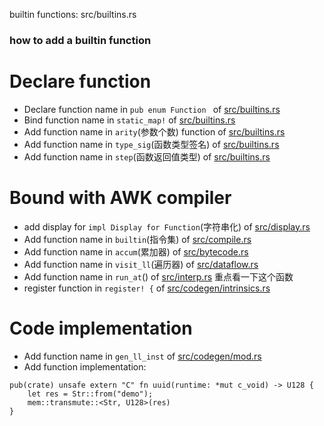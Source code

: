 

builtin functions: src/builtins.rs

### how to add a builtin function

# Declare function

* Declare function name in `pub enum Function ` of [src/builtins.rs](../src/builtins.rs)
* Bind function name in `static_map!` of [src/builtins.rs](../src/builtins.rs)
* Add function name in `arity`(参数个数) function of [src/builtins.rs](../src/builtins.rs)
* Add function name in `type_sig`(函数类型签名) of [src/builtins.rs](../src/builtins.rs)
* Add function name in `step`(函数返回值类型) of [src/builtins.rs](../src/builtins.rs)

# Bound with AWK compiler

* add display for `impl Display for Function`(字符串化) of [src/display.rs](../src/display.rs)
* Add function name in `builtin`(指令集) of [src/compile.rs](../src/compile.rs)
* Add function name in `accum`(累加器) of [src/bytecode.rs](../src/bytecode.rs)
* Add function name in `visit_ll`(遍历器) of [src/dataflow.rs](../src/dataflow.rs)
* Add function name in `run_at`() of [src/interp.rs](../src/interp.rs) 重点看一下这个函数
* register function in `register! {` of [src/codegen/intrinsics.rs](../src/codegen/intrinsics.rs)

# Code implementation

* Add function name in `gen_ll_inst` of [src/codegen/mod.rs](../src/codegen/mod.rs)
* Add function implementation: 

```
pub(crate) unsafe extern "C" fn uuid(runtime: *mut c_void) -> U128 {
    let res = Str::from("demo");
    mem::transmute::<Str, U128>(res)
}
```